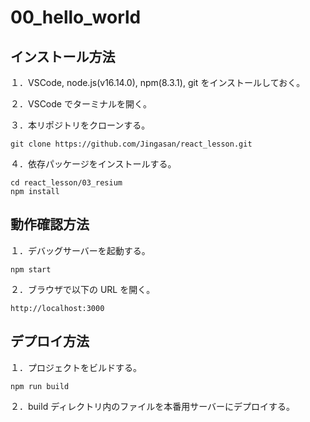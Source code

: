 # 00_hello_world

## インストール方法

１．VSCode, node.js(v16.14.0), npm(8.3.1), git をインストールしておく。

２．VSCode でターミナルを開く。

３．本リポジトリをクローンする。

```
git clone https://github.com/Jingasan/react_lesson.git
```

４．依存パッケージをインストールする。

```
cd react_lesson/03_resium
npm install
```

## 動作確認方法

１．デバッグサーバーを起動する。

```
npm start
```

２．ブラウザで以下の URL を開く。

```
http://localhost:3000
```

## デプロイ方法

１．プロジェクトをビルドする。

```
npm run build
```

２．build ディレクトリ内のファイルを本番用サーバーにデプロイする。
